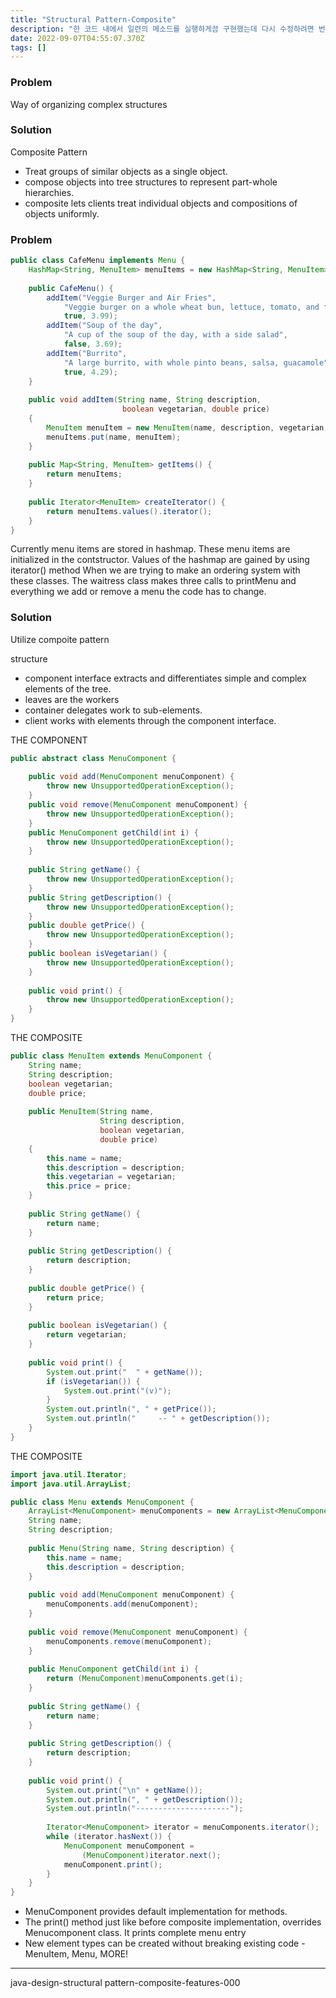 ```yaml
---
title: "Structural Pattern-Composite"
description: "한 코드 내에서 일련의 메소드를 실행하게끔 구현했는데 다시 수정하려면 번거롭다. 메뉴를 추가하거나 제거할 때 마다 코드 수정이 필요한 번거로움 발생 컴포시트 패턴 적용 https&#x3A;velog.io@hyungjungoo95Composite-Pattern"
date: 2022-09-07T04:55:07.370Z
tags: []
---
```

### Problem
Way of organizing complex structures

### Solution
Composite Pattern 
- Treat groups of similar objects as a  single object. 
- compose objects into tree structures to represent part-whole hierarchies.
- composite lets clients treat individual objects and compositions of objects uniformly.

### Problem
```java
public class CafeMenu implements Menu {
	HashMap<String, MenuItem> menuItems = new HashMap<String, MenuItem>();
  
	public CafeMenu() {
		addItem("Veggie Burger and Air Fries",
			"Veggie burger on a whole wheat bun, lettuce, tomato, and fries",
			true, 3.99);
		addItem("Soup of the day",
			"A cup of the soup of the day, with a side salad",
			false, 3.69);
		addItem("Burrito",
			"A large burrito, with whole pinto beans, salsa, guacamole",
			true, 4.29);
	}
 
	public void addItem(String name, String description, 
	                     boolean vegetarian, double price) 
	{
		MenuItem menuItem = new MenuItem(name, description, vegetarian, price);
		menuItems.put(name, menuItem);
	}
 
	public Map<String, MenuItem> getItems() {
		return menuItems;
	}
  
	public Iterator<MenuItem> createIterator() {
		return menuItems.values().iterator();
	}
}
```
Currently menu items are stored in hashmap. These menu items are initialized in the contstructor.
Values of the hashmap are gained by using iterator() method
When we are trying to make an ordering system with these classes. 
The waitress class makes three calls to printMenu and everything we add or remove a menu the code has to change. 

### Solution 
Utilize compoite pattern

structure 
- component interface extracts and differentiates simple and complex elements of the tree. 
- leaves are the workers 
- container delegates work to sub-elements. 
- client works with elements through the component interface. 

THE COMPONENT
```java
public abstract class MenuComponent {
   
	public void add(MenuComponent menuComponent) {
		throw new UnsupportedOperationException();
	}
	public void remove(MenuComponent menuComponent) {
		throw new UnsupportedOperationException();
	}
	public MenuComponent getChild(int i) {
		throw new UnsupportedOperationException();
	}
  
	public String getName() {
		throw new UnsupportedOperationException();
	}
	public String getDescription() {
		throw new UnsupportedOperationException();
	}
	public double getPrice() {
		throw new UnsupportedOperationException();
	}
	public boolean isVegetarian() {
		throw new UnsupportedOperationException();
	}
  
	public void print() {
		throw new UnsupportedOperationException();
	}
}
```

THE COMPOSITE 
```java
public class MenuItem extends MenuComponent {
	String name;
	String description;
	boolean vegetarian;
	double price;
    
	public MenuItem(String name, 
	                String description, 
	                boolean vegetarian, 
	                double price) 
	{ 
		this.name = name;
		this.description = description;
		this.vegetarian = vegetarian;
		this.price = price;
	}
  
	public String getName() {
		return name;
	}
  
	public String getDescription() {
		return description;
	}
  
	public double getPrice() {
		return price;
	}
  
	public boolean isVegetarian() {
		return vegetarian;
	}
  
	public void print() {
		System.out.print("  " + getName());
		if (isVegetarian()) {
			System.out.print("(v)");
		}
		System.out.println(", " + getPrice());
		System.out.println("     -- " + getDescription());
	}
}
```

THE COMPOSITE
```java
import java.util.Iterator;
import java.util.ArrayList;

public class Menu extends MenuComponent {
	ArrayList<MenuComponent> menuComponents = new ArrayList<MenuComponent>();
	String name;
	String description;
  
	public Menu(String name, String description) {
		this.name = name;
		this.description = description;
	}
 
	public void add(MenuComponent menuComponent) {
		menuComponents.add(menuComponent);
	}
 
	public void remove(MenuComponent menuComponent) {
		menuComponents.remove(menuComponent);
	}
 
	public MenuComponent getChild(int i) {
		return (MenuComponent)menuComponents.get(i);
	}
 
	public String getName() {
		return name;
	}
 
	public String getDescription() {
		return description;
	}
 
	public void print() {
		System.out.print("\n" + getName());
		System.out.println(", " + getDescription());
		System.out.println("---------------------");
  
		Iterator<MenuComponent> iterator = menuComponents.iterator();
		while (iterator.hasNext()) {
			MenuComponent menuComponent = 
				(MenuComponent)iterator.next();
			menuComponent.print();
		}
	}
}
```
- MenuComponent  provides default implementation for methods. 
- The print() method just like before composite implementation, overrides Menucomponent class. It prints complete menu entry 
- New element types can be created without breaking existing code - MenuItem, Menu, MORE! 

---

java-design-structural pattern-composite-features-000